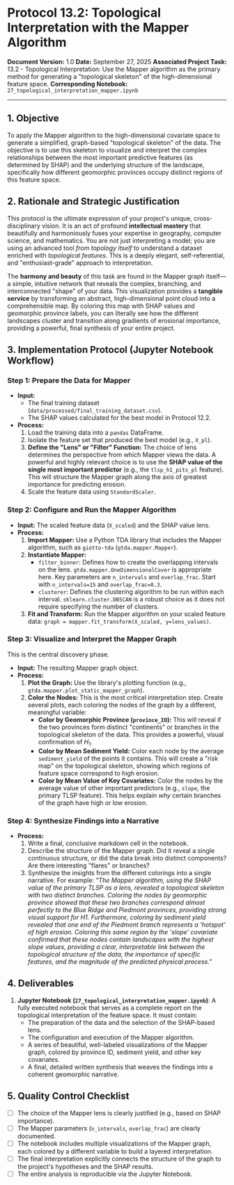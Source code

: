 # Protocol 13.2: Topological Interpretation with the Mapper Algorithm

**Document Version:** 1.0
**Date:** September 27, 2025
**Associated Project Task:** 13.2 - Topological Interpretation: Use the Mapper algorithm as the primary method for generating a "topological skeleton" of the high-dimensional feature space.
**Corresponding Notebook:** `27_topological_interpretation_mapper.ipynb`

---

## 1. Objective

To apply the Mapper algorithm to the high-dimensional covariate space to generate a simplified, graph-based "topological skeleton" of the data. The objective is to use this skeleton to visualize and interpret the complex relationships between the most important predictive features (as determined by SHAP) and the underlying structure of the landscape, specifically how different geomorphic provinces occupy distinct regions of this feature space.

## 2. Rationale and Strategic Justification

This protocol is the ultimate expression of your project's unique, cross-disciplinary vision. It is an act of profound **intellectual mastery** that beautifully and harmoniously fuses your expertise in geography, computer science, and mathematics. You are not just interpreting a model; you are using an advanced tool *from topology itself* to understand a dataset enriched with *topological features*. This is a deeply elegant, self-referential, and "enthusiast-grade" approach to interpretation.

The **harmony and beauty** of this task are found in the Mapper graph itself—a simple, intuitive network that reveals the complex, branching, and interconnected "shape" of your data.  This visualization provides a **tangible service** by transforming an abstract, high-dimensional point cloud into a comprehensible map. By coloring this map with SHAP values and geomorphic province labels, you can literally see how the different landscapes cluster and transition along gradients of erosional importance, providing a powerful, final synthesis of your entire project.

## 3. Implementation Protocol (Jupyter Notebook Workflow)

### Step 1: Prepare the Data for Mapper
* **Input:**
    * The final training dataset (`data/processed/final_training_dataset.csv`).
    * The SHAP values calculated for the best model in Protocol 12.2.
* **Process:**
    1.  Load the training data into a `pandas` DataFrame.
    2.  Isolate the feature set that produced the best model (e.g., `X_pl`).
    3.  **Define the "Lens" or "Filter" Function:** The choice of lens determines the perspective from which Mapper views the data. A powerful and highly relevant choice is to use the **SHAP value of the single most important predictor** (e.g., the `tlsp_h1_pits_pl` feature). This will structure the Mapper graph along the axis of greatest importance for predicting erosion.
    4.  Scale the feature data using `StandardScaler`.

### Step 2: Configure and Run the Mapper Algorithm
* **Input:** The scaled feature data (`X_scaled`) and the SHAP value lens.
* **Process:**
    1.  **Import Mapper:** Use a Python TDA library that includes the Mapper algorithm, such as `giotto-tda` (`gtda.mapper.Mapper`).
    2.  **Instantiate Mapper:**
        * `filter_binner`: Defines how to create the overlapping intervals on the lens. `gtda.mapper.OneDimensionalCover` is appropriate here. Key parameters are `n_intervals` and `overlap_frac`. Start with `n_intervals=15` and `overlap_frac=0.3`.
        * `clusterer`: Defines the clustering algorithm to be run within each interval. `sklearn.cluster.DBSCAN` is a robust choice as it does not require specifying the number of clusters.
    3.  **Fit and Transform:** Run the Mapper algorithm on your scaled feature data: `graph = mapper.fit_transform(X_scaled, y=lens_values)`.

### Step 3: Visualize and Interpret the Mapper Graph
This is the central discovery phase.

* **Input:** The resulting Mapper graph object.
* **Process:**
    1.  **Plot the Graph:** Use the library's plotting function (e.g., `gtda.mapper.plot_static_mapper_graph`).
    2.  **Color the Nodes:** This is the most critical interpretation step. Create several plots, each coloring the nodes of the graph by a different, meaningful variable:
        * **Color by Geomorphic Province (`province_ID`):** This will reveal if the two provinces form distinct "continents" or branches in the topological skeleton of the data. This provides a powerful, visual confirmation of $H_1$.
        * **Color by Mean Sediment Yield:** Color each node by the average `sediment_yield` of the points it contains. This will create a "risk map" on the topological skeleton, showing which regions of feature space correspond to high erosion.
        * **Color by Mean Value of Key Covariates:** Color the nodes by the average value of other important predictors (e.g., `slope`, the primary TLSP feature). This helps explain *why* certain branches of the graph have high or low erosion.


### Step 4: Synthesize Findings into a Narrative
* **Process:**
    1.  Write a final, conclusive markdown cell in the notebook.
    2.  Describe the structure of the Mapper graph. Did it reveal a single continuous structure, or did the data break into distinct components? Are there interesting "flares" or branches?
    3.  Synthesize the insights from the different colorings into a single narrative. For example: *"The Mapper algorithm, using the SHAP value of the primary TLSP as a lens, revealed a topological skeleton with two distinct branches. Coloring the nodes by geomorphic province showed that these two branches correspond almost perfectly to the Blue Ridge and Piedmont provinces, providing strong visual support for H1. Furthermore, coloring by sediment yield revealed that one end of the Piedmont branch represents a 'hotspot' of high erosion. Coloring this same region by the 'slope' covariate confirmed that these nodes contain landscapes with the highest slope values, providing a clear, interpretable link between the topological structure of the data, the importance of specific features, and the magnitude of the predicted physical process."*

## 4. Deliverables

1.  **Jupyter Notebook (`27_topological_interpretation_mapper.ipynb`)**: A fully executed notebook that serves as a complete report on the topological interpretation of the feature space. It must contain:
    * The preparation of the data and the selection of the SHAP-based lens.
    * The configuration and execution of the Mapper algorithm.
    * A series of beautiful, well-labeled visualizations of the Mapper graph, colored by province ID, sediment yield, and other key covariates.
    * A final, detailed written synthesis that weaves the findings into a coherent geomorphic narrative.

## 5. Quality Control Checklist

* [ ] The choice of the Mapper lens is clearly justified (e.g., based on SHAP importance).
* [ ] The Mapper parameters (`n_intervals`, `overlap_frac`) are clearly documented.
* [ ] The notebook includes multiple visualizations of the Mapper graph, each colored by a different variable to build a layered interpretation.
* [ ] The final interpretation explicitly connects the structure of the graph to the project's hypotheses and the SHAP results.
* [ ] The entire analysis is reproducible via the Jupyter Notebook.